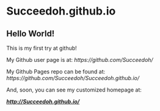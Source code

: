 # Succeedoh.github.io

<h2>Hello World!</h2>

<p>This is my first try at github!</p>

<p>My Github user page is at: 
<i>https://github.com/Succeedoh/</i></p>

<p>My Github Pages repo can be found at:  
<i>https://github.com/Succeedoh/Succeedoh.github.io/</i></p>

<p>And, soon, you can see my customized homepage at:

<b><i>http://Succeedoh.github.io/</i></b></p>

